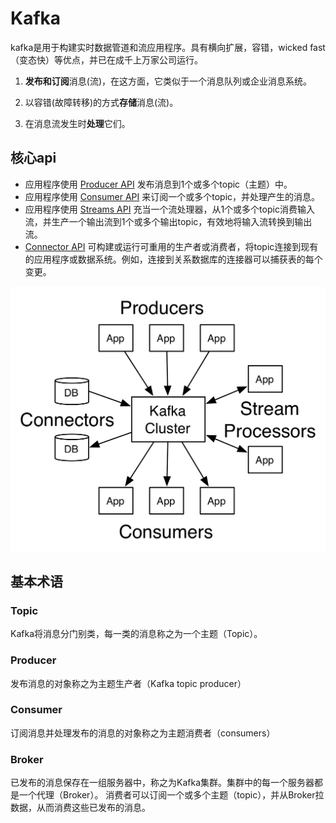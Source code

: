 # Kafka

kafka是用于构建实时数据管道和流应用程序。具有横向扩展，容错，wicked fast（变态快）等优点，并已在成千上万家公司运行。

1. **发布和订阅**消息(流)，在这方面，它类似于一个消息队列或企业消息系统。

2. 以容错(故障转移)的方式**存储**消息(流)。

3. 在消息流发生时**处理**它们。

## 核心api

- 应用程序使用 [Producer API]() 发布消息到1个或多个topic（主题）中。
- 应用程序使用 [Consumer API]() 来订阅一个或多个topic，并处理产生的消息。
- 应用程序使用 [Streams API]() 充当一个流处理器，从1个或多个topic消费输入流，并生产一个输出流到1个或多个输出topic，有效地将输入流转换到输出流。
- [Connector API]() 可构建或运行可重用的生产者或消费者，将topic连接到现有的应用程序或数据系统。例如，连接到关系数据库的连接器可以捕获表的每个变更。

![kafka入门介绍](assets/KmCudlf7DXiAVXBMAAFScKNS-Og538.png)

  

## 基本术语

### Topic

Kafka将消息分门别类，每一类的消息称之为一个主题（Topic）。

### Producer

发布消息的对象称之为主题生产者（Kafka topic producer）

### Consumer

订阅消息并处理发布的消息的对象称之为主题消费者（consumers）

### Broker

已发布的消息保存在一组服务器中，称之为Kafka集群。集群中的每一个服务器都是一个代理（Broker）。 消费者可以订阅一个或多个主题（topic），并从Broker拉数据，从而消费这些已发布的消息。


